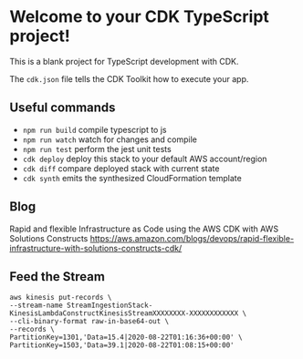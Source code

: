 # Welcome to your CDK TypeScript project!

This is a blank project for TypeScript development with CDK.

The `cdk.json` file tells the CDK Toolkit how to execute your app.

## Useful commands

 * `npm run build`   compile typescript to js
 * `npm run watch`   watch for changes and compile
 * `npm run test`    perform the jest unit tests
 * `cdk deploy`      deploy this stack to your default AWS account/region
 * `cdk diff`        compare deployed stack with current state
 * `cdk synth`       emits the synthesized CloudFormation template

## Blog

Rapid and flexible Infrastructure as Code using the AWS CDK with AWS Solutions Constructs
https://aws.amazon.com/blogs/devops/rapid-flexible-infrastructure-with-solutions-constructs-cdk/

## Feed the Stream

```
aws kinesis put-records \
--stream-name StreamIngestionStack-KinesisLambdaConstructKinesisStreamXXXXXXXX-XXXXXXXXXXXX \
--cli-binary-format raw-in-base64-out \
--records \
PartitionKey=1301,'Data=15.4|2020-08-22T01:16:36+00:00' \
PartitionKey=1503,'Data=39.1|2020-08-22T01:08:15+00:00'
```




